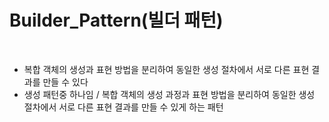 # Builder_Pattern(빌더 패턴)

<br>

* 복합 객체의 생성과 표현 방법을 분리하여 동일한 생성 절차에서 서로 다른 표현 결과를 만들 수 있다
* 생성 패턴중 하나임 / 복합 객체의 생성 과정과 표현 방법을 분리하여 동일한 생성 절차에서 서로 다른 표현 결과를 만들 수 있게 하는 패턴